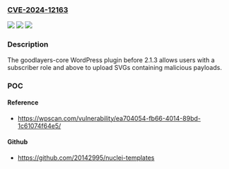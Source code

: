 ### [CVE-2024-12163](https://cve.mitre.org/cgi-bin/cvename.cgi?name=CVE-2024-12163)
![](https://img.shields.io/static/v1?label=Product&message=goodlayers-core&color=blue)
![](https://img.shields.io/static/v1?label=Version&message=0%3C%202.1.3%20&color=brighgreen)
![](https://img.shields.io/static/v1?label=Vulnerability&message=CWE-79%20Cross-Site%20Scripting%20(XSS)&color=brighgreen)

### Description

The goodlayers-core WordPress plugin before 2.1.3 allows users with a subscriber role and above to upload SVGs containing malicious payloads.

### POC

#### Reference
- https://wpscan.com/vulnerability/ea704054-fb66-4014-89bd-1c61074f64e5/

#### Github
- https://github.com/20142995/nuclei-templates

